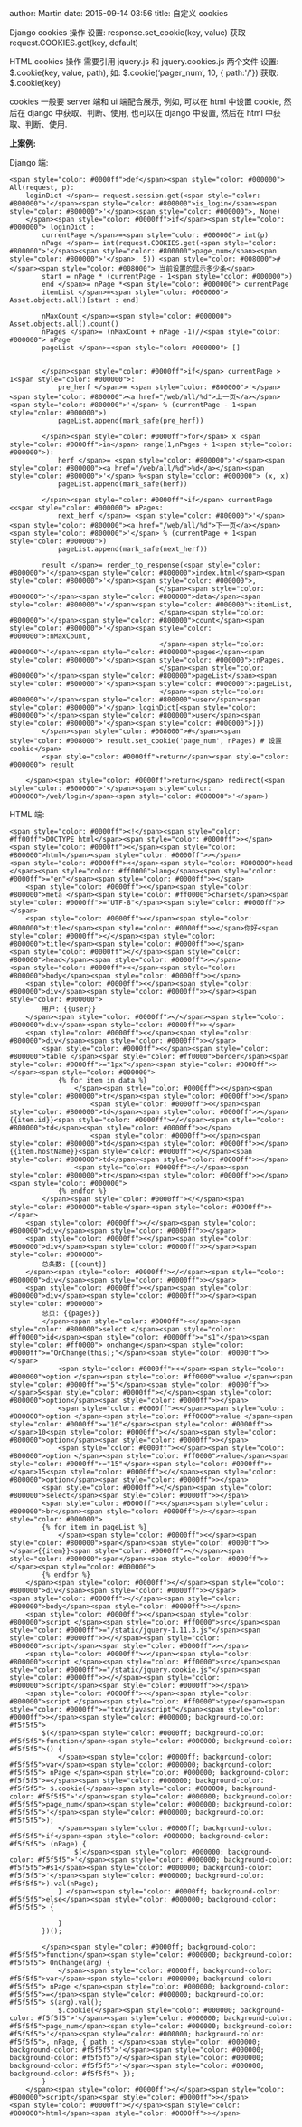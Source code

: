 author: Martin
date: 2015-09-14 03:56
title: 自定义 cookies

Django cookies 操作
设置: response.set_cookie(key, value)
获取 request.COOKIES.get(key, default)

HTML cookies 操作
需要引用 jquery.js 和 jquery.cookies.js 两个文件
设置: $.cookie(key, value, path), 如: $.cookie(‘pager_num’, 10, { path:'/’})
获取: $.cookie(key)

cookies 一般要 server 端和 ui 端配合展示, 例如, 可以在 html 中设置 cookie, 然后在 django 中获取、判断、使用, 也可以在 django 中设置, 然后在 html 中获取、判断、使用.

**上案例:**

Django 端:


    <span style="color: #0000ff">def</span><span style="color: #000000"> All(request, p):
        loginDict </span>= request.session.get(<span style="color: #800000">'</span><span style="color: #800000">is_login</span><span style="color: #800000">'</span><span style="color: #000000">, None)
        </span><span style="color: #0000ff">if</span><span style="color: #000000"> loginDict :
            currentPage </span>=<span style="color: #000000"> int(p)
            nPage </span>= int(request.COOKIES.get(<span style="color: #800000">'</span><span style="color: #800000">page_num</span><span style="color: #800000">'</span>, 5)) <span style="color: #008000">#</span><span style="color: #008000"> 当前设置的显示多少条</span>
            start = nPage * (currentPage - 1<span style="color: #000000">)
            end </span>= nPage *<span style="color: #000000"> currentPage
            itemList </span>=<span style="color: #000000"> Asset.objects.all()[start : end]

            nMaxCount </span>=<span style="color: #000000"> Asset.objects.all().count()
            nPages </span>= (nMaxCount + nPage -1)//<span style="color: #000000"> nPage
            pageList </span>=<span style="color: #000000"> []


            </span><span style="color: #0000ff">if</span> currentPage > 1<span style="color: #000000">:
                pre_herf </span>= <span style="color: #800000">'</span><span style="color: #800000"><a href="/web/all/%d">上一页</a></span><span style="color: #800000">'</span> % (currentPage - 1<span style="color: #000000">)
                pageList.append(mark_safe(pre_herf))

            </span><span style="color: #0000ff">for</span> x <span style="color: #0000ff">in</span> range(1,nPages + 1<span style="color: #000000">):
                herf </span>= <span style="color: #800000">'</span><span style="color: #800000"><a href="/web/all/%d">%d</a></span><span style="color: #800000">'</span> %<span style="color: #000000"> (x, x)
                pageList.append(mark_safe(herf))

            </span><span style="color: #0000ff">if</span> currentPage <<span style="color: #000000"> nPages:
                next_herf </span>= <span style="color: #800000">'</span><span style="color: #800000"><a href="/web/all/%d">下一页</a></span><span style="color: #800000">'</span> % (currentPage + 1<span style="color: #000000">)
                pageList.append(mark_safe(next_herf))

            result </span>= render_to_response(<span style="color: #800000">'</span><span style="color: #800000">index.html</span><span style="color: #800000">'</span><span style="color: #000000">,
                                        {</span><span style="color: #800000">'</span><span style="color: #800000">data</span><span style="color: #800000">'</span><span style="color: #000000">:itemList,
                                         </span><span style="color: #800000">'</span><span style="color: #800000">count</span><span style="color: #800000">'</span><span style="color: #000000">:nMaxCount,
                                         </span><span style="color: #800000">'</span><span style="color: #800000">pages</span><span style="color: #800000">'</span><span style="color: #000000">:nPages,
                                         </span><span style="color: #800000">'</span><span style="color: #800000">pageList</span><span style="color: #800000">'</span><span style="color: #000000">:pageList,
                                         </span><span style="color: #800000">'</span><span style="color: #800000">user</span><span style="color: #800000">'</span>:loginDict[<span style="color: #800000">'</span><span style="color: #800000">user</span><span style="color: #800000">'</span><span style="color: #000000">]})
            </span><span style="color: #008000">#</span><span style="color: #008000"> result.set_cookie('page_num', nPages) # 设置 cookie</span>
            <span style="color: #0000ff">return</span><span style="color: #000000"> result

        </span><span style="color: #0000ff">return</span> redirect(<span style="color: #800000">'</span><span style="color: #800000">/web/login</span><span style="color: #800000">'</span>)


HTML 端:



    <span style="color: #0000ff"><!</span><span style="color: #ff00ff">DOCTYPE html</span><span style="color: #0000ff">></span>
    <span style="color: #0000ff"><</span><span style="color: #800000">html</span><span style="color: #0000ff">></span>
    <span style="color: #0000ff"><</span><span style="color: #800000">head </span><span style="color: #ff0000">lang</span><span style="color: #0000ff">="en"</span><span style="color: #0000ff">></span>
        <span style="color: #0000ff"><</span><span style="color: #800000">meta </span><span style="color: #ff0000">charset</span><span style="color: #0000ff">="UTF-8"</span><span style="color: #0000ff">></span>
        <span style="color: #0000ff"><</span><span style="color: #800000">title</span><span style="color: #0000ff">></span>你好<span style="color: #0000ff"></</span><span style="color: #800000">title</span><span style="color: #0000ff">></span>
    <span style="color: #0000ff"></</span><span style="color: #800000">head</span><span style="color: #0000ff">></span>
    <span style="color: #0000ff"><</span><span style="color: #800000">body</span><span style="color: #0000ff">></span>
        <span style="color: #0000ff"><</span><span style="color: #800000">div</span><span style="color: #0000ff">></span><span style="color: #000000">
            用户: {{user}}
        </span><span style="color: #0000ff"></</span><span style="color: #800000">div</span><span style="color: #0000ff">></span>
        <span style="color: #0000ff"><</span><span style="color: #800000">div</span><span style="color: #0000ff">></span>
            <span style="color: #0000ff"><</span><span style="color: #800000">table </span><span style="color: #ff0000">border</span><span style="color: #0000ff">="1px"</span><span style="color: #0000ff">></span><span style="color: #000000">
                {% for item in data %}
                    </span><span style="color: #0000ff"><</span><span style="color: #800000">tr</span><span style="color: #0000ff">></span>
                        <span style="color: #0000ff"><</span><span style="color: #800000">td</span><span style="color: #0000ff">></span>{{item.id}}<span style="color: #0000ff"></</span><span style="color: #800000">td</span><span style="color: #0000ff">></span>
                        <span style="color: #0000ff"><</span><span style="color: #800000">td</span><span style="color: #0000ff">></span>{{item.hostName}}<span style="color: #0000ff"></</span><span style="color: #800000">td</span><span style="color: #0000ff">></span>
                    <span style="color: #0000ff"></</span><span style="color: #800000">tr</span><span style="color: #0000ff">></span><span style="color: #000000">
                {% endfor %}
            </span><span style="color: #0000ff"></</span><span style="color: #800000">table</span><span style="color: #0000ff">></span>
        <span style="color: #0000ff"></</span><span style="color: #800000">div</span><span style="color: #0000ff">></span>
        <span style="color: #0000ff"><</span><span style="color: #800000">div</span><span style="color: #0000ff">></span><span style="color: #000000">
            总条数: {{count}}
        </span><span style="color: #0000ff"></</span><span style="color: #800000">div</span><span style="color: #0000ff">></span>
        <span style="color: #0000ff"><</span><span style="color: #800000">div</span><span style="color: #0000ff">></span><span style="color: #000000">
            总页: {{pages}}
            </span><span style="color: #0000ff"><</span><span style="color: #800000">select </span><span style="color: #ff0000">id</span><span style="color: #0000ff">="s1"</span><span style="color: #ff0000"> onchange</span><span style="color: #0000ff">="OnChange(this);"</span><span style="color: #0000ff">></span>
                <span style="color: #0000ff"><</span><span style="color: #800000">option </span><span style="color: #ff0000">value </span><span style="color: #0000ff">="5"</span><span style="color: #0000ff">></span>5<span style="color: #0000ff"></</span><span style="color: #800000">option</span><span style="color: #0000ff">></span>
                <span style="color: #0000ff"><</span><span style="color: #800000">option </span><span style="color: #ff0000">value </span><span style="color: #0000ff">="10"</span><span style="color: #0000ff">></span>10<span style="color: #0000ff"></</span><span style="color: #800000">option</span><span style="color: #0000ff">></span>
                <span style="color: #0000ff"><</span><span style="color: #800000">option </span><span style="color: #ff0000">value</span><span style="color: #0000ff">="15"</span><span style="color: #0000ff">></span>15<span style="color: #0000ff"></</span><span style="color: #800000">option</span><span style="color: #0000ff">></span>
            <span style="color: #0000ff"></</span><span style="color: #800000">select</span><span style="color: #0000ff">></span>
            <span style="color: #0000ff"><</span><span style="color: #800000">br</span><span style="color: #0000ff">/></span><span style="color: #000000">
            {% for item in pageList %}
                </span><span style="color: #0000ff"><</span><span style="color: #800000">span</span><span style="color: #0000ff">></span>{{item}}<span style="color: #0000ff"></</span><span style="color: #800000">span</span><span style="color: #0000ff">></span><span style="color: #000000">
            {% endfor %}
        </span><span style="color: #0000ff"></</span><span style="color: #800000">div</span><span style="color: #0000ff">></span>
    <span style="color: #0000ff"></</span><span style="color: #800000">body</span><span style="color: #0000ff">></span>
        <span style="color: #0000ff"><</span><span style="color: #800000">script </span><span style="color: #ff0000">src</span><span style="color: #0000ff">="/static/jquery-1.11.3.js"</span><span style="color: #0000ff">></</span><span style="color: #800000">script</span><span style="color: #0000ff">></span>
        <span style="color: #0000ff"><</span><span style="color: #800000">script </span><span style="color: #ff0000">src</span><span style="color: #0000ff">="/static/jquery.cookie.js"</span><span style="color: #0000ff">></</span><span style="color: #800000">script</span><span style="color: #0000ff">></span>
        <span style="color: #0000ff"><</span><span style="color: #800000">script </span><span style="color: #ff0000">type</span><span style="color: #0000ff">="text/javascript"</span><span style="color: #0000ff">></span><span style="color: #000000; background-color: #f5f5f5">
            $(</span><span style="color: #0000ff; background-color: #f5f5f5">function</span><span style="color: #000000; background-color: #f5f5f5">() {
                </span><span style="color: #0000ff; background-color: #f5f5f5">var</span><span style="color: #000000; background-color: #f5f5f5"> nPage </span><span style="color: #000000; background-color: #f5f5f5">=</span><span style="color: #000000; background-color: #f5f5f5"> $.cookie(</span><span style="color: #000000; background-color: #f5f5f5">'</span><span style="color: #000000; background-color: #f5f5f5">page_num</span><span style="color: #000000; background-color: #f5f5f5">'</span><span style="color: #000000; background-color: #f5f5f5">);
                </span><span style="color: #0000ff; background-color: #f5f5f5">if</span><span style="color: #000000; background-color: #f5f5f5"> (nPage) {
                    $(</span><span style="color: #000000; background-color: #f5f5f5">'</span><span style="color: #000000; background-color: #f5f5f5">#s1</span><span style="color: #000000; background-color: #f5f5f5">'</span><span style="color: #000000; background-color: #f5f5f5">).val(nPage);
                } </span><span style="color: #0000ff; background-color: #f5f5f5">else</span><span style="color: #000000; background-color: #f5f5f5"> {

                }
            })();

            </span><span style="color: #0000ff; background-color: #f5f5f5">function</span><span style="color: #000000; background-color: #f5f5f5"> OnChange(arg) {
                </span><span style="color: #0000ff; background-color: #f5f5f5">var</span><span style="color: #000000; background-color: #f5f5f5"> nPage </span><span style="color: #000000; background-color: #f5f5f5">=</span><span style="color: #000000; background-color: #f5f5f5"> $(arg).val();
                $.cookie(</span><span style="color: #000000; background-color: #f5f5f5">'</span><span style="color: #000000; background-color: #f5f5f5">page_num</span><span style="color: #000000; background-color: #f5f5f5">'</span><span style="color: #000000; background-color: #f5f5f5">, nPage, { path : </span><span style="color: #000000; background-color: #f5f5f5">'</span><span style="color: #000000; background-color: #f5f5f5">/</span><span style="color: #000000; background-color: #f5f5f5">'</span><span style="color: #000000; background-color: #f5f5f5"> });
            }
        </span><span style="color: #0000ff"></</span><span style="color: #800000">script</span><span style="color: #0000ff">></span>
    <span style="color: #0000ff"></</span><span style="color: #800000">html</span><span style="color: #0000ff">></span>
   
